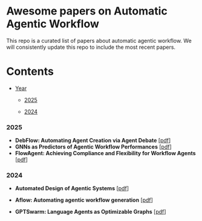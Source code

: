 # Awesome papers on Automatic Agentic Workflow



This repo is a curated list of papers about automatic agentic workflow. We will consistently update this repo to include the most recent papers.



# Contents

- [Year](#contents)

  - [2025](#2025)

  - [2024](#2024)

### 2025

- **DebFlow: Automating Agent Creation via Agent Debate** [[pdf](https://arxiv.org/abs/2503.23781)] 
- **GNNs as Predictors of Agentic Workflow Performances** [[pdf](https://arxiv.org/pdf/2503.11301)] 
- **FlowAgent: Achieving Compliance and Flexibility for Workflow Agents** [[pdf](https://arxiv.org/abs/2502.14345)]

### 2024

- **Automated Design of Agentic Systems** [[pdf](https://arxiv.org/pdf/2408.08435)]

- **Aflow: Automating agentic workflow generation** [[pdf](https://arxiv.org/pdf/2410.10762)]

- **GPTSwarm: Language Agents as Optimizable Graphs** [[pdf]()]
